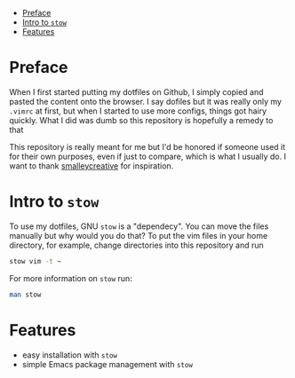 - [Preface](#org9b5633e)
- [Intro to `stow`](#orgc8ffa3a)
- [Features](#org498dcdc)



<a id="org9b5633e"></a>

# Preface

When I first started putting my dotfiles on Github, I simply copied and pasted the content onto the browser. I say dofiles but it was really only my `.vimrc` at first, but when I started to use more configs, things got hairy quickly. What I did was dumb so this repository is hopefully a remedy to that

This repository is really meant for me but I'd be honored if someone used it for their own purposes, even if just to compare, which is what I usually do. I want to thank [smalleycreative](http://blog.smalleycreative.com/tutorials/using-git-and-github-to-manage-your-dotfiles/) for inspiration.


<a id="orgc8ffa3a"></a>

# Intro to `stow`

To use my dotfiles, GNU `stow` is a "dependecy". You can move the files manually but why would you do that? To put the vim files in your home directory, for example, change directories into this repository and run

```sh
stow vim -t ~
```

For more information on `stow` run:

```sh
man stow
```


<a id="org498dcdc"></a>

# Features

-   easy installation with `stow`
-   simple Emacs package management with `stow`